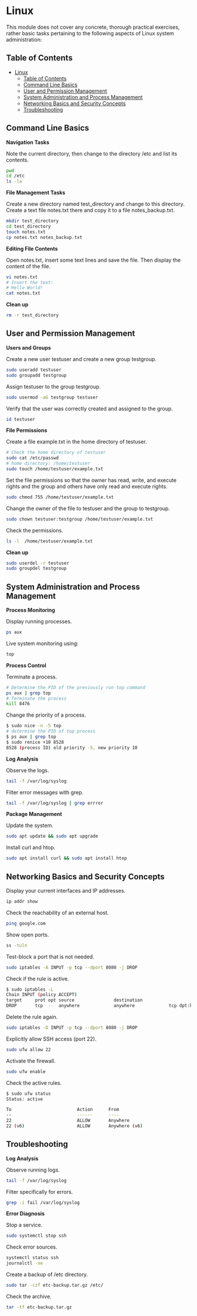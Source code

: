 # Linux
This module does not cover any concrete, thorough practical exercises, rather basic tasks pertaining to the following aspects of Linux system administration:

## Table of Contents
- [Linux](#linux)
  - [Table of Contents](#table-of-contents)
  - [Command Line Basics](#command-line-basics)
  - [User and Permission Management](#user-and-permission-management)
  - [System Administration and Process Management](#system-administration-and-process-management)
  - [Networking Basics and Security Concepts](#networking-basics-and-security-concepts)
  - [Troubleshooting](#troubleshooting)

## Command Line Basics

**Navigation Tasks**

Note the current directory, then change to the directory /etc and list its contents.

```bash
pwd
cd /etc
ls -la
```

**File Management Tasks**

Create a new directory named test_directory and change to this directory. Create a text file notes.txt there and copy it to a file notes_backup.txt.

```bash
mkdir test_directory
cd test_directory
touch notes.txt
cp notes.txt notes_backup.txt

```

**Editing File Contents**

Open notes.txt, insert some text lines and save the file. Then display the content of the file.

```bash
vi notes.txt
# Insert the text:
# Hello World!
cat notes.txt
```


**Clean up**

```bash
rm -r test_directory
```

## User and Permission Management

**Users and Groups**

Create a new user testuser and create a new group testgroup.

```bash
sudo useradd testuser
sudo groupadd testgroup
```

Assign testuser to the group testgroup.

```bash
sudo usermod -aG testgroup testuser
```

Verify that the user was correctly created and assigned to the group.

```bash
id testuser
```

**File Permissions**

Create a file example.txt in the home directory of testuser.

```bash
# Check the home directory of testuser
sudo cat /etc/passwd
# home directory: /home/testuser
sudo touch /home/testuser/example.txt
```

Set the file permissions so that the owner has read, write, and execute rights and the group and others have only read and execute rights.

```bash
sudo chmod 755 /home/testuser/example.txt
```

Change the owner of the file to testuser and the group to testgroup.

```bash
sudo chown testuser:testgroup /home/testuser/example.txt
```

Check the permissions.

```bash
ls -l  /home/testuser/example.txt
```

**Clean up**

```bash
sudo userdel -r testuser
sudo groupdel testgroup
```

## System Administration and Process Management

**Process Monitoring**

Display running processes.

```bash
ps aux
```

Live system monitoring using:

```bash
top
```

**Process Control**

Terminate a process.

```bash
# Determine the PID of the previously run top command
ps aux | grep top
# Terminate the process
kill 8476
```

Change the priority of a process.

```bash
$ sudo nice -n -5 top
# determine the PID of top process
$ ps aux | grep top 
$ sudo renice +10 8528
8528 (process ID) old priority -5, new priority 10
```

**Log Analysis**

Observe the logs.

```bash
tail -f /var/log/syslog
```

Filter error messages with grep.

```bash
tail -f /var/log/syslog | grep errror
```

**Package Management**

Update the system.

```bash
sudo apt update && sudo apt upgrade
```
Install curl and htop.

```bash
sudo apt install curl && sudo apt install htop
```

## Networking Basics and Security Concepts

Display your current interfaces and IP addresses.

```bash
ip addr show
```

Check the reachability of an external host.

```bash
ping google.com
```

Show open ports.

```bash
ss -tuln
```

Test-block a port that is not needed.

```bash
sudo iptables -A INPUT -p tcp --dport 8080 -j DROP
```

Check if the rule is active.

```bash
$ sudo iptables -L
Chain INPUT (policy ACCEPT)
target     prot opt source               destination
DROP       tcp  --  anywhere             anywhere             tcp dpt:http-alt
```

Delete the rule again.

```bash
sudo iptables -D INPUT -p tcp --dport 8080 -j DROP
```

Explicitly allow SSH access (port 22).

```bash
sudo ufw allow 22
```

Activate the firewall.

```bash
sudo ufw enable
```

Check the active rules.

```bash
$ sudo ufw status
Status: active

To                         Action      From
--                         ------      ----
22                         ALLOW       Anywhere
22 (v6)                    ALLOW       Anywhere (v6)
```

## Troubleshooting

**Log Analysis**

Observe running logs.

```bash
tail -f /var/log/syslog
```

Filter specifically for errors.

```bash
grep -i fail /var/log/syslog
```

**Error Diagnosis**

Stop a service.

```bash
sudo systemctl stop ssh
```
Check error sources.

```bash
systemctl status ssh
journalctl -xe
```

Create a backup of /etc directory.

```bash
sudo tar -czf etc-backup.tar.gz /etc/
```

Check the archive.

```bash
tar -tf etc-backup.tar.gz
```